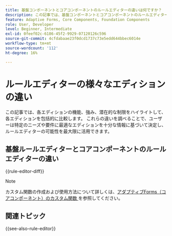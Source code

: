 ```yaml
---
title: 基盤コンポーネントとコアコンポーネントのルールエディターの違いは何ですか？
description: この記事では、基盤コンポーネントとコアコンポーネントのルールエディターの違いについて説明します
feature: Adaptive Forms, Core Components, Foundation Components
role: User, Developer
level: Beginner, Intermediate
exl-id: 0feef02c-6186-45f2-9929-07120126c596
source-git-commit: 4cfdabaae23f0dcd1737c73e5edd644bbec6014e
workflow-type: tm+mt
source-wordcount: '112'
ht-degree: 16%

---
```


# ルールエディターの様々なエディションの違い

この記事では、各エディションの機能、強み、潜在的な制限をハイライトして、各エディションを包括的に比較します。 これらの違いを調べることで、ユーザーは特定のニーズや要件に最適なエディションを十分な情報に基づいて決定し、ルールエディターの可能性を最大限に活用できます。

## 基盤ルールエディターとコアコンポーネントのルールエディターの違い

{{rule-editor-diff}}

>[!NOTE]
>
> カスタム関数の作成および使用方法について詳しくは、[&#x200B; アダプティブForms（コアコンポーネント）のカスタム関数 &#x200B;](/help/forms/create-and-use-custom-functions.md) を参照してください。


## 関連トピック

{{see-also-rule-editor}}
